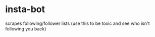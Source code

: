 # insta-bot
scrapes following/follower lists (use this to be toxic and see who isn't following you back)
